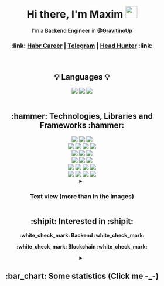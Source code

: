 <h1 align="center">Hi there, I'm Maxim 
<img src="https://github.com/blackcater/blackcater/raw/main/images/Hi.gif" height="32"/>
</h1>
  <p align="center" >I'm a <strong>Backend Engineer</strong> in <b><a href="https://github.com/gravitinoUp/">@GravitinoUp</a></b></p>

<h3 align="center">
  :link:
  <a href="https://career.habr.com/idmaksim">Habr Career</a> |
  <a href="https://t.me/idmksim">Telegram</a> |
  <a href="https://hh.ru/resume/2cab0c6eff0dc71c610039ed1f7967 4f754159">Head Hunter</a>
  :link:
</h1>

<br/>
<h2 align="center">💡 Languages 💡</h2>
<div align="center">
  <img src="https://img.shields.io/badge/typescript-%23007ACC.svg?style=for-the-badge&logo=typescript&logoColor=white"/>
  <img src="https://img.shields.io/badge/go-%2300ADD8.svg?style=for-the-badge&logo=go&logoColor=white"/>
  <img src="https://img.shields.io/badge/javascript-%23323330.svg?style=for-the-badge&logo=javascript&logoColor=%23F7DF1E"/>
</div>

<br/>
<h2 align="center">:hammer: Technologies, Libraries and Frameworks :hammer:</h2>
<div align="center">
  <img src="https://img.shields.io/badge/nestjs-%23E0234E.svg?style=for-the-badge&logo=nestjs&logoColor=white"/> <img src="https://img.shields.io/badge/express.js-%23404d59.svg?style=for-the-badge&logo=express&logoColor=%2361DAFB"/> <img src="https://img.shields.io/badge/node.js-6DA55F?style=for-the-badge&logo=node.js&logoColor=white"/>
</div>

<div align="center">
  <img src="https://img.shields.io/badge/Prisma-3982CE?style=for-the-badge&logo=Prisma&logoColor=white"/> <img src="https://img.shields.io/badge/JWT-black?style=for-the-badge&logo=JSON%20web%20tokens"/> <img src="https://img.shields.io/badge/Socket.io-black?style=for-the-badge&logo=socket.io&badgeColor=010101"/> <img src="https://img.shields.io/badge/deno%20js-000000?style=for-the-badge&logo=deno&logoColor=white"/>
</div>

<div align="center">
  <img src="https://img.shields.io/badge/zod-%233068b7.svg?style=for-the-badge&logo=zod&logoColor=white"/> <img src="https://img.shields.io/badge/-jest-%23C21325?style=for-the-badge&logo=jest&logoColor=white"/> <img src="https://img.shields.io/badge/web3.js-F16822?style=for-the-badge&logo=web3.js&logoColor=white"/>
</div>

<div align="center">
  <img src="https://img.shields.io/badge/Postman-FF6C37?style=for-the-badge&logo=postman&logoColor=white"/>  <img src="https://img.shields.io/badge/-Swagger-%23Clojure?style=for-the-badge&logo=swagger&logoColor=white"/> <img src="https://img.shields.io/badge/git-%23F05033.svg?style=for-the-badge&logo=git&logoColor=white"/>
</div>

<div align="center">
  <img src="https://img.shields.io/badge/redis-%23DD0031.svg?style=for-the-badge&logo=redis&logoColor=white"/> <img src="https://img.shields.io/badge/Apache%20Kafka-000?style=for-the-badge&logo=apachekafka"/> <img src="https://img.shields.io/badge/MongoDB-%234ea94b.svg?style=for-the-badge&logo=mongodb&logoColor=white"/> <img src="https://img.shields.io/badge/postgres-%23316192.svg?style=for-the-badge&logo=postgresql&logoColor=white"/>
</div>

<div align="center">
  <img src="https://img.shields.io/badge/docker-%230db7ed.svg?style=for-the-badge&logo=docker&logoColor=white"/> <img src="https://img.shields.io/badge/Rabbitmq-FF6600?style=for-the-badge&logo=rabbitmq&logoColor=white"/> <img src="https://img.shields.io/badge/-GraphQL-E10098?style=for-the-badge&logo=graphql&logoColor=white"/> <img src="https://img.shields.io/badge/elasticsearch-%230377CC.svg?style=for-the-badge&logo=elasticsearch&logoColor=white"/>
</div>

<details>
<summary align="center"><h3>Text view (more than in the images)</b></summary>

<table align="center">
  <tr>
    <th>Frameworks</th>
    <th>Databases</th>
    <th>ORMs</th>
    <th>Message Brokers</th>
    <th>Tools</th>
    <th>Testing Tools</th>
    <th>Other Technologies</th>
  </tr>
  <tr>
    <td>NestJS 🐺</td>
    <td>PostgreSQL 🐘</td>
    <td>Prisma 🔮</td>
    <td>RabbitMQ 🐰</td>
    <td>Docker 🐳</td>
    <td>Jest 🧪</td>
    <td>Node.js 🍃</td>
  </tr>
  <tr>
    <td>Express.js 🚅</td>
    <td>MongoDB 👽</td>
    <td>TypeORM 🐌</td>
    <td>Apache Kafka 🖧</td>
    <td>Git ✏️</td>
    <td>Pytest 🚩</td>
    <td>JWT 🔑</td>
  </tr>
  <tr>
    <td></td>
    <td>Redis 📕</td>
    <td>Mongoose 🐢</td>
    <td></td>
    <td>Postman 📬</td>
    <td></td>
    <td>OAuth2 🔐</td>
  </tr>
  <tr>
    <td></td>
    <td>Elasticsearch/OpenSearch 🔎</td>
    <td></td>
    <td></td>
    <td></td>
    <td></td>
    <td>Socket.io 🔌</td>
  </tr>
  <tr>
    <td></td>
    <td></td>
    <td></td>
    <td></td>
    <td></td>
    <td></td>
    <td>Websockets 🛠️</td>
  </tr>
  <tr>
    <td></td>
    <td></td>
    <td></td>
    <td></td>
    <td></td>
    <td></td>
    <td>Ethers.js ♢</td>
  </tr>
  <tr>
    <td></td>
    <td></td>
    <td></td>
    <td></td>
    <td></td>
    <td></td>
    <td>Web3.js 🌐</td>
  </tr>
  <tr>
    <td></td>
    <td></td>
    <td></td>
    <td></td>
    <td></td>
    <td></td>
    <td>GraphQL ⚛</td>
  </tr>
</table>
</details>

<h2 align="center">:shipit: Interested in :shipit:</h2>
<p align="center"><b>:white_check_mark: Backend :white_check_mark:</b></p>
<p align="center"><b>:white_check_mark: Blockchain :white_check_mark:</b></p>

<details>
<summary align="center"><h2> :bar_chart: Some statistics (Click me -_-) </h2></summary>
<div align="center">
  <img src="https://github-readme-stats.vercel.app/api/top-langs/?username=idmaksim&theme=dark&hide_border=false&include_all_commits=false&count_private=false&layout=compact" align="center">
</div>
<br/>
<div align="center">
  <img src="https://github-readme-streak-stats.herokuapp.com/?user=idmaksim&theme=dark&hide_border=false" align="center">
</div>

</details>
